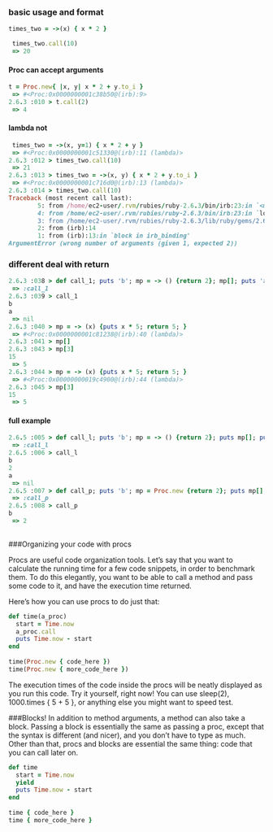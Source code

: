 ### basic usage and format

```ruby
times_two = ->(x) { x * 2 }

 times_two.call(10)
 => 20
```


#### Proc can accept arguments
```ruby
t = Proc.new{ |x, y| x * 2 + y.to_i }
 => #<Proc:0x0000000001c38b50@(irb):9> 
2.6.3 :010 > t.call(2)
 => 4  
```

#### lambda not

```ruby
 times_two = ->(x, y=1) { x * 2 + y }                                                                            
 => #<Proc:0x0000000001c51330@(irb):11 (lambda)> 
2.6.3 :012 > times_two.call(10)                                                                                              
 => 21 
2.6.3 :013 > times_two = ->(x, y) { x * 2 + y.to_i }                                                                         
 => #<Proc:0x0000000001c716d0@(irb):13 (lambda)> 
2.6.3 :014 > times_two.call(10)
Traceback (most recent call last):
        5: from /home/ec2-user/.rvm/rubies/ruby-2.6.3/bin/irb:23:in `<main>'
        4: from /home/ec2-user/.rvm/rubies/ruby-2.6.3/bin/irb:23:in `load'
        3: from /home/ec2-user/.rvm/rubies/ruby-2.6.3/lib/ruby/gems/2.6.0/gems/irb-1.0.0/exe/irb:11:in `<top (required)>'
        2: from (irb):14
        1: from (irb):13:in `block in irb_binding'
ArgumentError (wrong number of arguments (given 1, expected 2))

```


### different deal with return

```ruby
2.6.3 :038 > def call_1; puts 'b'; mp = -> () {return 2}; mp[]; puts 'a'; end;                                               
 => :call_1 
2.6.3 :039 > call_1
b
a
 => nil 
2.6.3 :040 > mp = -> (x) {puts x * 5; return 5; }
 => #<Proc:0x0000000001c81238@(irb):40 (lambda)> 
2.6.3 :041 > mp[]
2.6.3 :043 > mp[3]                                                                                                           
15
 => 5 
2.6.3 :044 > mp = -> (x) {puts x * 5; return 5; }                                                                            
 => #<Proc:0x00000000019c4900@(irb):44 (lambda)> 
2.6.3 :045 > mp[3]
15
 => 5 
```

#### full example

```ruby
2.6.5 :005 > def call_l; puts 'b'; mp = -> () {return 2}; puts mp[]; puts 'a'; end;                                                                                                              
 => :call_l 
2.6.5 :006 > call_l
b
2
a
 => nil 
2.6.5 :007 > def call_p; puts 'b'; mp = Proc.new {return 2}; puts mp[]; puts 'a'; end;                                                                                                           
 => :call_p 
2.6.5 :008 > call_p
b
 => 2 
 
 ```


###Organizing your code with procs

Procs are useful code organization tools. Let’s say that you want to calculate the running time for a few code snippets, in order to benchmark them. To do this elegantly, you want to be able to call a method and pass some code to it, and have the execution time returned.

Here’s how you can use procs to do just that:

```ruby
def time(a_proc)
  start = Time.now
  a_proc.call
  puts Time.now - start
end
 
time(Proc.new { code_here })
time(Proc.new { more_code_here })
```

The execution times of the code inside the procs will be neatly displayed as you run this code. Try it yourself, right now! You can use sleep(2), 1000.times { 5 + 5 }, or anything else you might want to speed test.

###Blocks!
In addition to method arguments, a method can also take a block. Passing a block is essentially the same as passing a proc, except that the syntax is different (and nicer), and you don’t have to type as much. Other than that, procs and blocks are essential the same thing: code that you can call later on.

```ruby
def time
  start = Time.now
  yield
  puts Time.now - start
end
 
time { code_here }
time { more_code_here }
```
